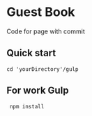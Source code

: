 Guest Book
==========

Code for page with commit

Quick start
-----------

    cd 'yourDirectory'/gulp

For work Gulp
---------------

     npm install
